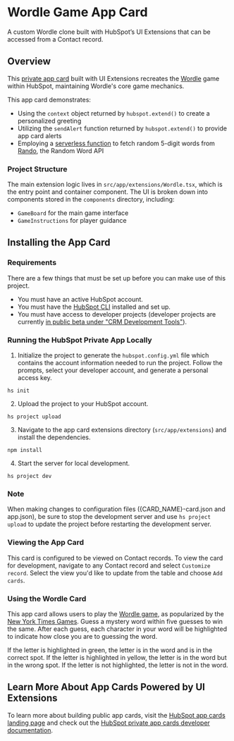 # Wordle Game App Card

A custom Wordle clone built with HubSpot’s UI Extensions that can be accessed from a Contact record.

## Overview

This [private app card](https://developers.hubspot.com/docs/guides/crm/private-apps/creating-private-apps) built with UI Extensions recreates the [Wordle](https://www.nytimes.com/games/wordle/index.html) game within HubSpot, maintaining Wordle's core game mechanics.

This app card demonstrates:

- Using the `context` object returned by `hubspot.extend()` to create a personalized greeting
- Utilizing the `sendAlert` function returned by `hubspot.extend()` to provide app card alerts
- Employing a [serverless function](https://developers.hubspot.com/docs/guides/crm/ui-extensions/sdk#run-serverless-functions) to fetch random 5-digit words from [Rando](https://random-word-api.vercel.app/), the Random Word API

### Project Structure

The main extension logic lives in `src/app/extensions/Wordle.tsx`, which is the entry point and container component. The UI is broken down into components stored in the `components` directory, including:

- `GameBoard` for the main game interface
- `GameInstructions` for player guidance

## Installing the App Card

### Requirements

There are a few things that must be set up before you can make use of this project.

* You must have an active HubSpot account.
* You must have the [HubSpot CLI](https://www.npmjs.com/package/@hubspot/cli) installed and set up.
* You must have access to developer projects (developer projects are currently [in public beta under "CRM Development Tools"](https://app.hubspot.com/l/whats-new/betas)).


### Running the HubSpot Private App Locally


1. Initialize the project to generate the `hubspot.config.yml` file which contains the account information needed to run the project. Follow the prompts, select your developer account, and generate a personal access key.
```
hs init
```

2. Upload the project to your HubSpot account.

```
hs project upload
```

3. Navigate to the app card extensions directory (`src/app/extensions`) and install the dependencies.

```
npm install
```

4. Start the server for local development.

```
hs project dev
```

### Note

When making changes to configuration files ({CARD\_NAME}-card.json and app.json), be sure to stop the development server and use `hs project upload` to update the project before restarting the development server.

### Viewing the App Card

This card is configured to be viewed on Contact records. To view the card for development, navigate to any Contact record and select `Customize record`. Select the view you'd like to update from the table and choose `Add cards`.

### Using the Wordle Card

This app card allows users to play the [Wordle game](https://www.nytimes.com/games/wordle/index.html), as popularized by the [New York Times Games](https://www.nytimes.com/games). Guess a mystery word within five guesses to win the same. After each guess, each character in your word will be highlighted to indicate how close you are to guessing the word.

If the letter is highlighted in green, the letter is in the word and is in the correct spot. If the letter is highlighted in yellow, the letter is in the word but in the wrong spot. If the letter is not highlighted, the letter is not in the word.

## Learn More About App Cards Powered by UI Extensions

To learn more about building public app cards, visit the [HubSpot app cards landing page](https://developers.hubspot.com/build-app-cards) and check out the [HubSpot private app cards developer documentation](https://developers.hubspot.com/docs/guides/crm/private-apps/quickstart).
